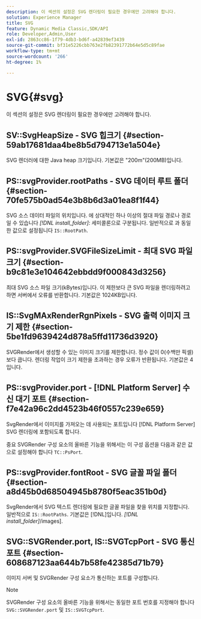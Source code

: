 ```yaml
---
description: 이 섹션의 설정은 SVG 렌더링이 필요한 경우에만 고려해야 합니다.
solution: Experience Manager
title: SVG
feature: Dynamic Media Classic,SDK/API
role: Developer,Admin,User
exl-id: 2863cc86-1f79-4db3-bd6f-a42839ef3439
source-git-commit: bf31e5226cbb763e2fb82391772b64e5d5c89fae
workflow-type: tm+mt
source-wordcount: '266'
ht-degree: 1%

---
```


# SVG{#svg}

이 섹션의 설정은 SVG 렌더링이 필요한 경우에만 고려해야 합니다.

## SV::SvgHeapSize - SVG 힙크기 {#section-59ab17681daa4be8b5d794713e1a504e}

SVG 렌더러에 대한 Java heap 크기입니다. 기본값은 &quot;200m&quot;(200MB)입니다.

## PS::svgProvider.rootPaths - SVG 데이터 루트 폴더 {#section-70fe575b0ad54e3b8b6d3a01ea8f1f44}

SVG 소스 데이터 파일의 위치입니다. 에 상대적인 하나 이상의 절대 파일 경로나 경로일 수 있습니다 *[!DNL install_folder]*: 세미콜론으로 구분됩니다. 일반적으로 과 동일한 값으로 설정됩니다 `IS::RootPath`.

## PS::svgProvider.SVGFileSizeLimit - 최대 SVG 파일 크기 {#section-b9c81e3e104642ebbdd9f000843d3256}

최대 SVG 소스 파일 크기(kBytes)입니다. 이 제한보다 큰 SVG 파일을 렌더링하려고 하면 서버에서 오류를 반환합니다. 기본값은 1024KB입니다.

## IS::SvgMAxRenderRgnPixels - SVG 출력 이미지 크기 제한 {#section-5be1fd9639424d878a5ffd11736d3920}

SVGRender에서 생성할 수 있는 이미지 크기를 제한합니다. 정수 값이 0(수백만 픽셀)보다 큽니다. 렌더링 작업이 크기 제한을 초과하는 경우 오류가 반환됩니다. 기본값은 4입니다.

## PS::svgProvider.port - [!DNL Platform Server] 수신 대기 포트 {#section-f7e42a96c2dd4523b46f0557c239e659}

SvgRender에서 이미지를 가져오는 데 사용되는 포트입니다 [!DNL Platform Server] SVG 렌더링에 포함되도록 합니다.

중요 SVGRender 구성 요소의 올바른 기능을 위해서는 이 구성 옵션을 다음과 같은 값으로 설정해야 합니다 `TC::PsPort`.

## PS::svgProvider.fontRoot - SVG 글꼴 파일 폴더 {#section-a8d45b0d68504945b8780f5eac351b0d}

SvgRender에서 SVG 텍스트 렌더링에 필요한 글꼴 파일을 찾을 위치를 지정합니다. 일반적으로 `IS::RootPaths`. 기본값은 [!DNL]입니다.  *[!DNL install_folder]*/images].

## SVG::SVGRender.port, IS::SVGTcpPort - SVG 통신 포트 {#section-608687123aa644b7b58fe42385d71b79}

이미지 서버 및 SVGRender 구성 요소가 통신하는 포트를 구성합니다.

>[!NOTE]
>
>SVGRender 구성 요소의 올바른 기능을 위해서는 동일한 포트 번호를 지정해야 합니다 `SVG::SVGRender.port` 및 `IS::SVGTcpPort`.
